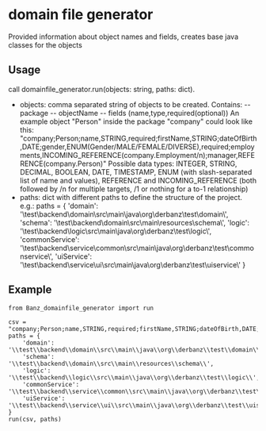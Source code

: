 # domain file generator

Provided information about object names and fields, creates base java classes for the objects

## Usage

call domainfile_generator.run(objects: string, paths: dict).

- objects: comma separated string of objects to be created. Contains:
-- package
-- objectName
-- fields (name,type,required(optional))
  An example object "Person" inside the package "company" could look like this: "company;Person;name,STRING,required;firstName,STRING;dateOfBirth,DATE;gender,ENUM(Gender/MALE/FEMALE/DIVERSE),required;employments,INCOMING_REFERENCE(company.Employment/n);manager,REFERENCE(company.Person)"
  Possible data types: INTEGER, STRING, DECIMAL, BOOLEAN, DATE, TIMESTAMP, ENUM (with slash-separated list of name and values), REFERENCE and INCOMING_REFERENCE (both followed by /n for multiple targets, /1 or nothing for a to-1 relationship)
- paths: dict with different paths to define the structure of the project. e.g.:
paths = {
    'domain': '\\test\\backend\\domain\\src\\main\\java\\org\\derbanz\\test\\domain\\',
    'schema': '\\test\\backend\\domain\\src\\main\\resources\\schema\\',
    'logic': '\\test\\backend\\logic\\src\\main\\java\\org\\derbanz\\test\\logic\\',
    'commonService': '\\test\\backend\\service\\common\\src\\main\\java\\org\\derbanz\\test\\commonservice\\',
    'uiService': '\\test\\backend\\service\\ui\\src\\main\\java\\org\\derbanz\\test\\uiservice\\'
}

## Example

```
from Banz_domainfile_generator import run

csv = "company;Person;name,STRING,required;firstName,STRING;dateOfBirth,DATE;gender,ENUM(Gender/MALE/FEMALE/DIVERSE),required;employments,INCOMING_REFERENCE(company.Employment/n);manager,REFERENCE(company.Person)"
paths = {
    'domain': '\\test\\backend\\domain\\src\\main\\java\\org\\derbanz\\test\\domain\\',
    'schema': '\\test\\backend\\domain\\src\\main\\resources\\schema\\',
    'logic': '\\test\\backend\\logic\\src\\main\\java\\org\\derbanz\\test\\logic\\',
    'commonService': '\\test\\backend\\service\\common\\src\\main\\java\\org\\derbanz\\test\\commonservice\\',
    'uiService': '\\test\\backend\\service\\ui\\src\\main\\java\\org\\derbanz\\test\\uiservice\\'
}
run(csv, paths)

```